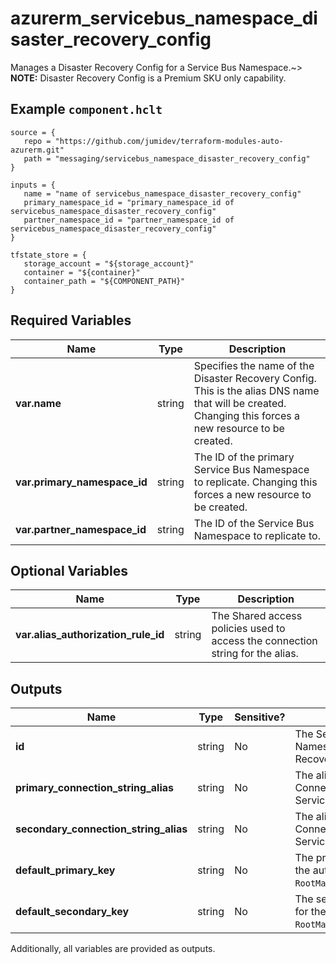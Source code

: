 # azurerm_servicebus_namespace_disaster_recovery_config

Manages a Disaster Recovery Config for a Service Bus Namespace.~> **NOTE:** Disaster Recovery Config is a Premium SKU only capability.

## Example `component.hclt`

```hcl
source = {
   repo = "https://github.com/jumidev/terraform-modules-auto-azurerm.git" 
   path = "messaging/servicebus_namespace_disaster_recovery_config" 
}

inputs = {
   name = "name of servicebus_namespace_disaster_recovery_config" 
   primary_namespace_id = "primary_namespace_id of servicebus_namespace_disaster_recovery_config" 
   partner_namespace_id = "partner_namespace_id of servicebus_namespace_disaster_recovery_config" 
}

tfstate_store = {
   storage_account = "${storage_account}" 
   container = "${container}" 
   container_path = "${COMPONENT_PATH}" 
}

```

## Required Variables

| Name | Type |  Description |
| ---- | --------- |  ----------- |
| **var.name** | string |  Specifies the name of the Disaster Recovery Config. This is the alias DNS name that will be created. Changing this forces a new resource to be created. | 
| **var.primary_namespace_id** | string |  The ID of the primary Service Bus Namespace to replicate. Changing this forces a new resource to be created. | 
| **var.partner_namespace_id** | string |  The ID of the Service Bus Namespace to replicate to. | 

## Optional Variables

| Name | Type |  Description |
| ---- | --------- |  ----------- |
| **var.alias_authorization_rule_id** | string |  The Shared access policies used to access the connection string for the alias. | 



## Outputs

| Name | Type | Sensitive? | Description |
| ---- | ---- | --------- | --------- |
| **id** | string | No  | The Service Bus Namespace Disaster Recovery Config ID. | 
| **primary_connection_string_alias** | string | No  | The alias Primary Connection String for the ServiceBus Namespace. | 
| **secondary_connection_string_alias** | string | No  | The alias Secondary Connection String for the ServiceBus Namespace | 
| **default_primary_key** | string | No  | The primary access key for the authorization rule `RootManageSharedAccessKey`. | 
| **default_secondary_key** | string | No  | The secondary access key for the authorization rule `RootManageSharedAccessKey`. | 

Additionally, all variables are provided as outputs.
